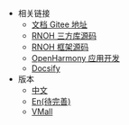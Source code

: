 <!-- _navbar.md -->

- 相关链接
  - [文档 Gitee 地址](https://gitee.com/react-native-oh-library/usage-docs/tree/master)
  - [RNOH 三方库源码](https://github.com/orgs/react-native-oh-library/repositories)
  - [RNOH 框架源码](https://github.com/react-native-openharmony/rnoh)
  - [OpenHarmony 应用开发](https://docs.openharmony.cn/pages/v4.0/zh-cn/application-dev/application-dev-guide.md/)
  - [Docsify](https://docsify.js.org/#/)
- 版本
  - [中文](/zh-cn/)
  - [En(待完善)](/zh-en/)
  - [VMall](/vmall/)
